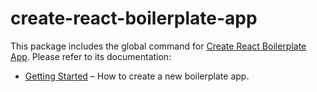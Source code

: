 # create-react-boilerplate-app

This package includes the global command for [Create React Boilerplate App](https://github.com/dog-days/create-react-boilerplate-app).
Please refer to its documentation:

- [Getting Started](https://github.com/dog-days/create-react-boilerplate-app#getting-started) – How to create a new boilerplate app.


